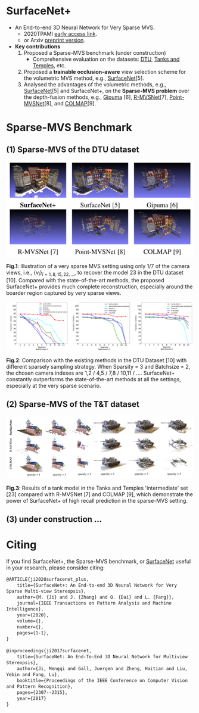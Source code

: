 # SurfaceNet+
- An End-to-end 3D Neural Network for Very Sparse MVS. 
    * 2020TPAMI [early access link](https://ieeexplore.ieee.org/document/9099504).
    * or Arxiv [preprint version](https://arxiv.org/abs/2005.12690).
- **Key contributions**
    1. Proposed a Sparse-MVS benchmark (under construction)
        * Comprehensive evaluation on the datasets: [DTU](http://roboimagedata.compute.dtu.dk/?page_id=36), [Tanks and Temples](https://www.tanksandtemples.org/), etc.
    2. Proposed a **trainable occlusion-aware** view selection scheme for the volumetric MVS method, e.g., [SurfaceNet](https://github.com/mjiUST/SurfaceNet)[5]. 
    3. Analysed the advantages of the volumetric methods, e.g., [SurfaceNet](https://github.com/mjiUST/SurfaceNet)[5] and SurfaceNet+, on the **Sparse-MVS problem** over the depth-fusion methods, e.g., [Gipuma](https://github.com/kysucix/gipuma) [6], [R-MVSNet](https://github.com/YoYo000/MVSNet)[7], [Point-MVSNet](https://github.com/callmeray/PointMVSNet)[8], and [COLMAP](https://github.com/colmap/colmap)[9].

# Sparse-MVS Benchmark 

## (1) Sparse-MVS of the DTU dataset

<p align="center">
  <img width="500" src="figures/teaser.jpg">
  
  **Fig.1**: Illustration of a very sparse MVS setting using only $1/7$ of the camera views, i.e., $\{v_i\}_{i=1,8,15,22,...}$, to recover the model 23 in the DTU dataset [10]. Compared with the state-of-the-art methods, the proposed SurfaceNet+ provides much complete reconstruction, especially around the boarder region captured by very sparse views.
</p>

<p align="center">
  <img width="500" src="figures/DTU.jpg">
  
  **Fig.2**: Comparison with the existing methods in the DTU Dataset [10] with different sparsely sampling strategy. When Sparsity = 3 and Batchsize = 2, the chosen camera indexes are 1,2 / 4,5 / 7,8 / 10,11 / .... SurfaceNet+ constantly outperforms the state-of-the-art methods at all the settings, especially at the very sparse scenario.
</p>

## (2) Sparse-MVS of the T&T dataset

<p align="center">
  <img width="500" src="figures/T&T.jpg">
  
  **Fig.3**: Results of a tank model in the Tanks and Temples 'intermediate' set [23] compared with R-MVSNet [7] and COLMAP [9], which demonstrate the power of SurfaceNet+ of high recall prediction in the sparse-MVS setting.
</p>

## (3) under construction ...


# Citing

If you find SurfaceNet+, the Sparse-MVS benchmark, or [SurfaceNet](https://github.com/mjiUST/SurfaceNet) useful in your research, please consider citing:

    @ARTICLE{ji2020surfacenet_plus,
        title={SurfaceNet+: An End-to-end 3D Neural Network for Very Sparse Multi-view Stereopsis}, 
        author={M. {Ji} and J. {Zhang} and Q. {Dai} and L. {Fang}},
        journal={IEEE Transactions on Pattern Analysis and Machine Intelligence}, 
        year={2020},
        volume={},
        number={},
        pages={1-1},
    }

    @inproceedings{ji2017surfacenet,
        title={SurfaceNet: An End-To-End 3D Neural Network for Multiview Stereopsis},
        author={Ji, Mengqi and Gall, Juergen and Zheng, Haitian and Liu, Yebin and Fang, Lu},
        booktitle={Proceedings of the IEEE Conference on Computer Vision and Pattern Recognition},
        pages={2307--2315},
        year={2017}
    }


